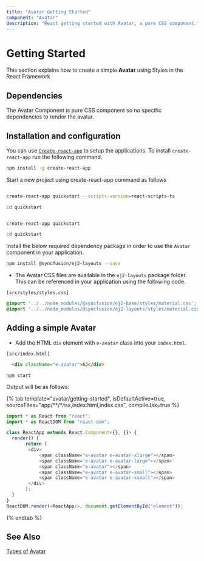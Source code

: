 ```yaml
---
title: "Avatar Getting Started"
component: "Avatar"
description: "React getting started with Avatar, a pure CSS component."
---
```


# Getting Started

This section explains how to create a simple **Avatar** using Styles in the React Framework

## Dependencies

The Avatar Component is pure CSS component so no specific dependencies to render the avatar.

## Installation and configuration

You can use [`Create-react-app`](https://github.com/facebook/create-react-app) to setup the
applications.
To install `create-react-app` run the following command.

```bash
npm install -g create-react-app
```

Start a new project using create-react-app command as follows

<div class='tsx'>

```bash

create-react-app quickstart --scripts-version=react-scripts-ts

cd quickstart

```

</div>

<div class='jsx'>

```bash

create-react-app quickstart

cd quickstart

```

</div>

Install the below required dependency package in order to use the `Avatar` component in your application.

```bash
npm install @syncfusion/ej2-layouts --save
```

* The Avatar CSS files are available in the `ej2-layouts` package folder.
This can be referenced in your application using the following code.

`[src/styles/styles.css]`

```css
@import '../../node_modules/@syncfusion/ej2-base/styles/material.css';
@import '../../node_modules/@syncfusion/ej2-layouts/styles/material.css';
```

## Adding a simple Avatar

* Add the HTML `div` element with `e-avatar` class into your `index.html`.

`[src/index.html]`

```html
  <div className="e-avatar">AJ</div>
```

```shell
npm start
```

Output will be as follows:

{% tab template="avatar/getting-started", isDefaultActive=true, sourceFiles="app/**/*.tsx,index.html,index.css", compileJsx=true %}

```typescript
import * as React from "react";
import * as ReactDOM from "react-dom";

class ReactApp extends React.Component<{}, {}> {
  render() {
       return (
        <div>
            <span className="e-avatar e-avatar-xlarge"></span>
            <span className="e-avatar e-avatar-large"></span>
            <span className="e-avatar"></span>
            <span className="e-avatar e-avatar-small"></span>
            <span className="e-avatar e-avatar-xsmall"></span>
        </div>
       );
  }
}
ReactDOM.render(<ReactApp/>, document.getElementById("element"));
```

{% endtab %}

## See Also

[Types of Avatar](./types)
